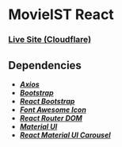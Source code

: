 # MovieIST React

### [Live Site (Cloudflare)](https://movieist-react.pages.dev/)

## Dependencies
* [**_Axios_**](https://www.npmjs.com/package/axios)
* [**_Bootstrap_**]()
* [**_React Bootstrap_**]()
* [**_Font Awesome Icon_**]()
* [**_React Router DOM_**]()
* [**_Material UI_**]()
* [**_React Material UI Carousel_**]()
